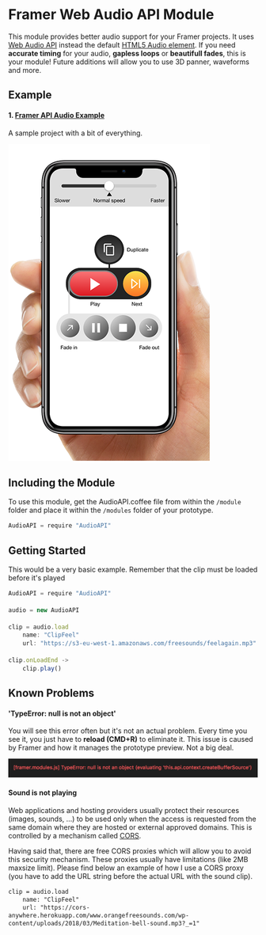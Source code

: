 # Framer Web Audio API Module
This module provides better audio support for your Framer projects. It uses [Web Audio API](https://developer.mozilla.org/en-US/docs/Web/API/Web_Audio_API) instead the default [HTML5 Audio element](https://developer.mozilla.org/en-US/docs/Web/HTML/Element/audio). If you need **accurate timing** for your audio, **gapless loops** or **beautifull fades**, this is your module! Future additions will allow you to use 3D panner, waveforms and more. 

## Example
#### 1. [Framer API Audio Example](https://framer.cloud/MweHh)
A sample project with a bit of everything.

![Example Preview](https://raw.githubusercontent.com/raulibanez/framer-audio/master/example.png)

## Including the Module
To use this module, get the AudioAPI.coffee file from within the `/module` folder and place it within the `/modules` folder of your prototype. 

```javascript
AudioAPI = require "AudioAPI"
```

## Getting Started

This would be a very basic example. Remember that the clip must be loaded before it's played

```javascript
AudioAPI = require "AudioAPI"

audio = new AudioAPI

clip = audio.load
	name: "ClipFeel"
	url: "https://s3-eu-west-1.amazonaws.com/freesounds/feelagain.mp3"
 
clip.onLoadEnd ->
	clip.play()
```

## Known Problems

#### 'TypeError: null is not an object'

You will see this error often but it's not an actual problem. Every time you see it, you just have to **reload (CMD+R)** to eliminate it. This issue is caused by Framer and how it manages the prototype preview. Not a big deal.

![TypeError: null is not an object](https://raw.githubusercontent.com/raulibanez/framer-audio/master/error.png)

#### Sound is not playing

Web applications and hosting providers usually protect their resources (images, sounds, ...) to be used only when the access is requested from the same domain where they are hosted or external approved domains. This is controlled by a mechanism called [CORS](https://en.wikipedia.org/wiki/Cross-origin_resource_sharing).

Having said that, there are free CORS proxies which will allow you to avoid this security mechanism. These proxies usually have limitations (like 2MB maxsize limit). Please find below an example of how I use a CORS proxy (you have to add the URL string before the actual URL with the sound clip).

```
clip = audio.load
	name: "ClipFeel"
	url: "https://cors-anywhere.herokuapp.com/www.orangefreesounds.com/wp-content/uploads/2018/03/Meditation-bell-sound.mp3?_=1"
```
